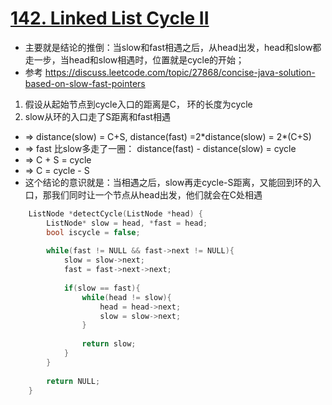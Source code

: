 # [142. Linked List Cycle II](https://leetcode.com/problems/linked-list-cycle-ii/#/solutions)
* 主要就是结论的推倒：当slow和fast相遇之后，从head出发，head和slow都走一步，当head和slow相遇时，位置就是cycle的开始；
* 参考 https://discuss.leetcode.com/topic/27868/concise-java-solution-based-on-slow-fast-pointers
1. 假设从起始节点到cycle入口的距离是C， 环的长度为cycle
2. slow从环的入口走了S距离和fast相遇
* => distance(slow) = C+S,     distance(fast) =2\*distance(slow) = 2\*(C+S)
* => fast 比slow多走了一圈： distance(fast) - distance(slow) = cycle
* => C + S = cycle 
* => C = cycle - S
* 这个结论的意识就是：当相遇之后，slow再走cycle-S距离，又能回到环的入口，那我们同时让一个节点从head出发，他们就会在C处相遇

```C++
    ListNode *detectCycle(ListNode *head) {
        ListNode* slow = head, *fast = head;
        bool iscycle = false;
        
        while(fast != NULL && fast->next != NULL){
            slow = slow->next;
            fast = fast->next->next;
            
            if(slow == fast){
                while(head != slow){
                    head = head->next;
                    slow = slow->next;
                }
                
                return slow;
            }
        }
        
        return NULL;
    }
```




